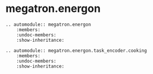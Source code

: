 <!--- Copyright (c) 2025, NVIDIA CORPORATION.
SPDX-License-Identifier: BSD-3-Clause -->

# megatron.energon

```{eval-rst}
.. automodule:: megatron.energon
    :members:
    :undoc-members:
    :show-inheritance:

.. automodule:: megatron.energon.task_encoder.cooking
    :members:
    :undoc-members:
    :show-inheritance:
```
